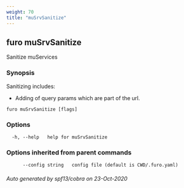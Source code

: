 ```yaml
---
weight: 70
title: "muSrvSanitize"
---
```

## furo muSrvSanitize

Sanitize muServices

### Synopsis

Sanitizing includes:

- Adding of query params which are part of the url.



```
furo muSrvSanitize [flags]
```

### Options

```
  -h, --help   help for muSrvSanitize
```

### Options inherited from parent commands

```
      --config string   config file (default is CWD/.furo.yaml)
```



###### Auto generated by spf13/cobra on 23-Oct-2020
